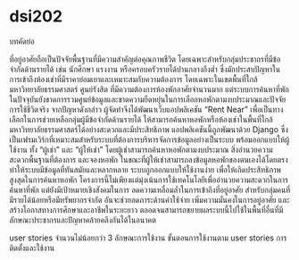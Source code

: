 # dsi202
บทคัดย่อ

ที่อยู่อาศัยถือเป็นปัจจัยพื้นฐานที่มีความสำคัญต่อคุณภาพชีวิต โดยเฉพาะสำหรับกลุ่มประชากรที่มีข้อจำกัดด้านรายได้ เช่น นักศึกษา แรงงาน หรือครอบครัวรายได้ปานกลางถึงต่ำ ซึ่งมักประสบปัญหาในการเข้าถึงห้องเช่าที่มีราคาย่อมเยาและเหมาะสมกับความต้องการ โดยเฉพาะในเขตพื้นที่ใกล้มหาวิทยาลัยธรรมศาสตร์ ศูนย์รังสิต ที่มีความต้องการห้องพักอาศัยจำนวนมาก แต่ระบบการค้นหาที่พักในปัจจุบันยังขาดการรวมศูนย์ข้อมูลและขาดความยืดหยุ่นในการเลือกหอพักตามงบประมาณและปัจจัยการใช้ชีวิตจริง
จากปัญหาดังกล่าว ผู้จัดทำจึงได้พัฒนาเว็บแอปพลิเคชัน “Rent Near” เพื่อเป็นทางเลือกในการช่วยเหลือกลุ่มผู้มีข้อจำกัดด้านรายได้ ให้สามารถค้นหาหอพักหรือห้องเช่าในพื้นที่ใกล้มหาวิทยาลัยธรรมศาสตร์ได้อย่างสะดวกและมีประสิทธิภาพ แอปพลิเคชันนี้ถูกพัฒนาด้วย Django ซึ่งเป็นเฟรมเวิร์กที่เหมาะสมสำหรับระบบที่ต้องการบริหารจัดการข้อมูลอย่างเป็นระบบ พร้อมออกแบบให้ผู้ใช้งาน ทั้ง “ผู้เช่า” และ “ผู้ให้เช่า” โดยผู้เช่าสามารถค้นหาหอพักตามงบประมาณ สิ่งอำนวยความสะดวกพื้นฐานที่ต้องการ และจองหอพัก ในขณะที่ผู้ให้เช่าสามารถลงข้อมูลหอพักของตนเองได้โดยตรง ทำให้ระบบมีข้อมูลที่ทันสมัยและหลากหลาย ระบบถูกออกแบบให้ใช้งานง่าย เพื่อให้เกิดประสิทธิภาพสูงสุดในการค้นหาหอพัก
โครงการนี้ไม่เพียงแต่มุ่งเน้นการใช้เทคโนโลยีเพื่ออำนวยความสะดวกในการค้นหาที่พัก แต่ยังมีเป้าหมายเชิงสังคมในการ ลดความเหลื่อมล้ำในการเข้าถึงที่อยู่อาศัย สำหรับกลุ่มคนที่มีรายได้น้อยหรือมีทรัพยากรจำกัด อันจะช่วยลดภาระด้านค่าใช้จ่าย เพิ่มความมั่นคงในการอยู่อาศัย และสร้างโอกาสทางการศึกษาและอาชีพในระยะยาว ตลอดจนสามารถขยายผลระบบนี้ไปใช้ในพื้นที่อื่นที่มีลักษณะประชากรและปัญหาคล้ายคลึงกันได้ในอนาคต





user stories จำนวนไม่น้อยกว่า 3 ลักษณะการใช้งาน
ขั้นตอนการใช้งานตาม user stories
การติดตั้งและใช้งาน